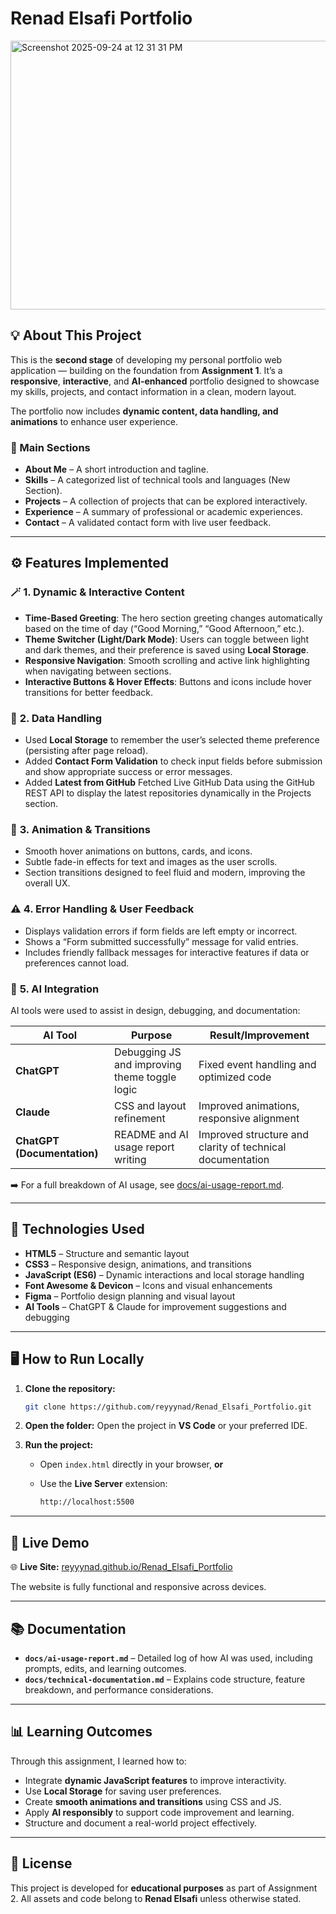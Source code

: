 # Renad Elsafi Portfolio

<img width="1250" height="430" alt="Screenshot 2025-09-24 at 12 31 31 PM" src="https://github.com/user-attachments/assets/a51e8747-ee12-470c-9009-87335aeb3604" />

## 💡 About This Project

This is the **second stage** of developing my personal portfolio web application — building on the foundation from **Assignment 1**.
It’s a **responsive**, **interactive**, and **AI-enhanced** portfolio designed to showcase my skills, projects, and contact information in a clean, modern layout.

The portfolio now includes **dynamic content, data handling, and animations** to enhance user experience.

### 🧭 Main Sections

* **About Me** – A short introduction and tagline.
* **Skills** – A categorized list of technical tools and languages (New Section).
* **Projects** – A collection of projects that can be explored interactively.
* **Experience** – A summary of professional or academic experiences.
* **Contact** – A validated contact form with live user feedback.

---

## ⚙️ Features Implemented

### 🪄 **1. Dynamic & Interactive Content**

* **Time-Based Greeting**: The hero section greeting changes automatically based on the time of day (“Good Morning,” “Good Afternoon,” etc.).
* **Theme Switcher (Light/Dark Mode)**: Users can toggle between light and dark themes, and their preference is saved using **Local Storage**.
* **Responsive Navigation**: Smooth scrolling and active link highlighting when navigating between sections.
* **Interactive Buttons & Hover Effects**: Buttons and icons include hover transitions for better feedback.

### 💾 **2. Data Handling**

* Used **Local Storage** to remember the user’s selected theme preference (persisting after page reload).
* Added **Contact Form Validation** to check input fields before submission and show appropriate success or error messages.
* Added **Latest from GitHub** Fetched Live GitHub Data using the GitHub REST API to display the latest repositories dynamically in the Projects section.

### 🎨 **3. Animation & Transitions**

* Smooth hover animations on buttons, cards, and icons.
* Subtle fade-in effects for text and images as the user scrolls.
* Section transitions designed to feel fluid and modern, improving the overall UX.

### ⚠️ **4. Error Handling & User Feedback**

* Displays validation errors if form fields are left empty or incorrect.
* Shows a “Form submitted successfully” message for valid entries.
* Includes friendly fallback messages for interactive features if data or preferences cannot load.

### 🤖 **5. AI Integration**

AI tools were used to assist in design, debugging, and documentation:

| **AI Tool**                 | **Purpose**                                   | **Result/Improvement**                                    |
| --------------------------- | --------------------------------------------- | --------------------------------------------------------- |
| **ChatGPT**                 | Debugging JS and improving theme toggle logic | Fixed event handling and optimized code                   |
| **Claude**                  | CSS and layout refinement                     | Improved animations, responsive alignment                 |
| **ChatGPT (Documentation)** | README and AI usage report writing            | Improved structure and clarity of technical documentation |

➡️ For a full breakdown of AI usage, see [docs/ai-usage-report.md](docs/ai-usage-report.md).

---

## 🧠 Technologies Used

* **HTML5** – Structure and semantic layout
* **CSS3** – Responsive design, animations, and transitions
* **JavaScript (ES6)** – Dynamic interactions and local storage handling
* **Font Awesome & Devicon** – Icons and visual enhancements
* **Figma** – Portfolio design planning and visual layout
* **AI Tools** – ChatGPT & Claude for improvement suggestions and debugging

---

## 🖥️ How to Run Locally

1. **Clone the repository:**

   ```bash
   git clone https://github.com/reyyynad/Renad_Elsafi_Portfolio.git
   ```

2. **Open the folder:**
   Open the project in **VS Code** or your preferred IDE.

3. **Run the project:**

   * Open `index.html` directly in your browser, **or**
   * Use the **Live Server** extension:

     ```bash
     http://localhost:5500
     ```

---

## 🚀 Live Demo

🌐 **Live Site:** [reyyynad.github.io/Renad_Elsafi_Portfolio](https://reyyynad.github.io/Renad_Elsafi_Portfolio/)

The website is fully functional and responsive across devices.

---

## 📚 Documentation

* **`docs/ai-usage-report.md`** – Detailed log of how AI was used, including prompts, edits, and learning outcomes.
* **`docs/technical-documentation.md`** – Explains code structure, feature breakdown, and performance considerations.


---

## 📊 Learning Outcomes

Through this assignment, I learned how to:

* Integrate **dynamic JavaScript features** to improve interactivity.
* Use **Local Storage** for saving user preferences.
* Create **smooth animations and transitions** using CSS and JS.
* Apply **AI responsibly** to support code improvement and learning.
* Structure and document a real-world project effectively.

---

## 🧾 License

This project is developed for **educational purposes** as part of Assignment 2.
All assets and code belong to **Renad Elsafi** unless otherwise stated.


